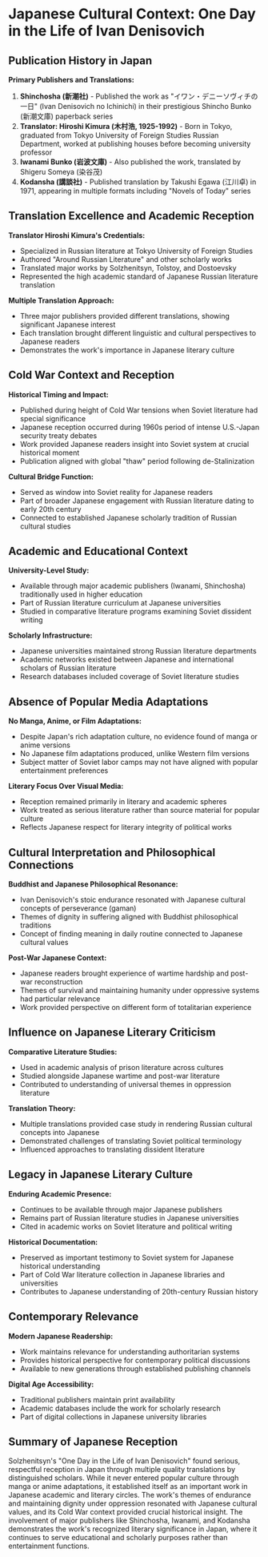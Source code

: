 # Japanese Cultural Context: One Day in the Life of Ivan Denisovich

## Publication History in Japan

**Primary Publishers and Translations:**
1. **Shinchosha (新潮社)** - Published the work as "イワン・デニーソヴィチの一日" (Ivan Denisovich no Ichinichi) in their prestigious Shincho Bunko (新潮文庫) paperback series
2. **Translator: Hiroshi Kimura (木村浩, 1925-1992)** - Born in Tokyo, graduated from Tokyo University of Foreign Studies Russian Department, worked at publishing houses before becoming university professor
3. **Iwanami Bunko (岩波文庫)** - Also published the work, translated by Shigeru Someya (染谷茂)
4. **Kodansha (講談社)** - Published translation by Takushi Egawa (江川卓) in 1971, appearing in multiple formats including "Novels of Today" series

## Translation Excellence and Academic Reception

**Translator Hiroshi Kimura's Credentials:**
- Specialized in Russian literature at Tokyo University of Foreign Studies
- Authored "Around Russian Literature" and other scholarly works
- Translated major works by Solzhenitsyn, Tolstoy, and Dostoevsky
- Represented the high academic standard of Japanese Russian literature translation

**Multiple Translation Approach:**
- Three major publishers provided different translations, showing significant Japanese interest
- Each translation brought different linguistic and cultural perspectives to Japanese readers
- Demonstrates the work's importance in Japanese literary culture

## Cold War Context and Reception

**Historical Timing and Impact:**
- Published during height of Cold War tensions when Soviet literature had special significance
- Japanese reception occurred during 1960s period of intense U.S.-Japan security treaty debates
- Work provided Japanese readers insight into Soviet system at crucial historical moment
- Publication aligned with global "thaw" period following de-Stalinization

**Cultural Bridge Function:**
- Served as window into Soviet reality for Japanese readers
- Part of broader Japanese engagement with Russian literature dating to early 20th century
- Connected to established Japanese scholarly tradition of Russian cultural studies

## Academic and Educational Context

**University-Level Study:**
- Available through major academic publishers (Iwanami, Shinchosha) traditionally used in higher education
- Part of Russian literature curriculum at Japanese universities
- Studied in comparative literature programs examining Soviet dissident writing

**Scholarly Infrastructure:**
- Japanese universities maintained strong Russian literature departments
- Academic networks existed between Japanese and international scholars of Russian literature
- Research databases included coverage of Soviet literature studies

## Absence of Popular Media Adaptations

**No Manga, Anime, or Film Adaptations:**
- Despite Japan's rich adaptation culture, no evidence found of manga or anime versions
- No Japanese film adaptations produced, unlike Western film versions
- Subject matter of Soviet labor camps may not have aligned with popular entertainment preferences

**Literary Focus Over Visual Media:**
- Reception remained primarily in literary and academic spheres
- Work treated as serious literature rather than source material for popular culture
- Reflects Japanese respect for literary integrity of political works

## Cultural Interpretation and Philosophical Connections

**Buddhist and Japanese Philosophical Resonance:**
- Ivan Denisovich's stoic endurance resonated with Japanese cultural concepts of perseverance (gaman)
- Themes of dignity in suffering aligned with Buddhist philosophical traditions
- Concept of finding meaning in daily routine connected to Japanese cultural values

**Post-War Japanese Context:**
- Japanese readers brought experience of wartime hardship and post-war reconstruction
- Themes of survival and maintaining humanity under oppressive systems had particular relevance
- Work provided perspective on different form of totalitarian experience

## Influence on Japanese Literary Criticism

**Comparative Literature Studies:**
- Used in academic analysis of prison literature across cultures
- Studied alongside Japanese wartime and post-war literature
- Contributed to understanding of universal themes in oppression literature

**Translation Theory:**
- Multiple translations provided case study in rendering Russian cultural concepts into Japanese
- Demonstrated challenges of translating Soviet political terminology
- Influenced approaches to translating dissident literature

## Legacy in Japanese Literary Culture

**Enduring Academic Presence:**
- Continues to be available through major Japanese publishers
- Remains part of Russian literature studies in Japanese universities
- Cited in academic works on Soviet literature and political writing

**Historical Documentation:**
- Preserved as important testimony to Soviet system for Japanese historical understanding
- Part of Cold War literature collection in Japanese libraries and universities
- Contributes to Japanese understanding of 20th-century Russian history

## Contemporary Relevance

**Modern Japanese Readership:**
- Work maintains relevance for understanding authoritarian systems
- Provides historical perspective for contemporary political discussions
- Available to new generations through established publishing channels

**Digital Age Accessibility:**
- Traditional publishers maintain print availability
- Academic databases include the work for scholarly research
- Part of digital collections in Japanese university libraries

## Summary of Japanese Reception

Solzhenitsyn's "One Day in the Life of Ivan Denisovich" found serious, respectful reception in Japan through multiple quality translations by distinguished scholars. While it never entered popular culture through manga or anime adaptations, it established itself as an important work in Japanese academic and literary circles. The work's themes of endurance and maintaining dignity under oppression resonated with Japanese cultural values, and its Cold War context provided crucial historical insight. The involvement of major publishers like Shinchosha, Iwanami, and Kodansha demonstrates the work's recognized literary significance in Japan, where it continues to serve educational and scholarly purposes rather than entertainment functions.
